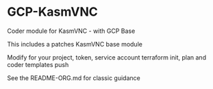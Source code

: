 # GCP-KasmVNC
Coder module for KasmVNC - with GCP Base

This includes a patches KasmVNC base module

Modify for your project, token, service account
terraform init, plan and coder templates push

See the README-ORG.md for classic guidance
